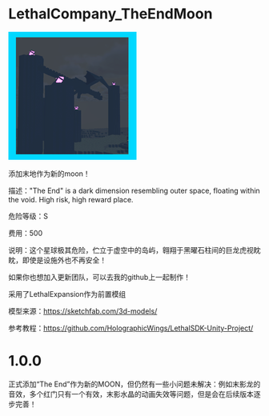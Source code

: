 # LethalCompany_TheEndMoon

![图片](icon.png)

添加末地作为新的moon！

描述："The End" is a dark dimension resembling outer space, floating within the void.
High risk, high reward place.

危险等级：S

费用：500

说明：这个星球极其危险，伫立于虚空中的岛屿，翱翔于黑曜石柱间的巨龙虎视眈眈，即使是设施外也不再安全！

如果你也想加入更新团队，可以去我的github上一起制作！

采用了LethalExpansion作为前置模组

模型来源：https://sketchfab.com/3d-models/

参考教程：https://github.com/HolographicWings/LethalSDK-Unity-Project/

# 1.0.0

正式添加“The End”作为新的MOON，但仍然有一些小问题未解决：例如末影龙的音效，多个红门只有一个有效，末影水晶的动画失效等问题，但是会在后续版本逐步完善！








